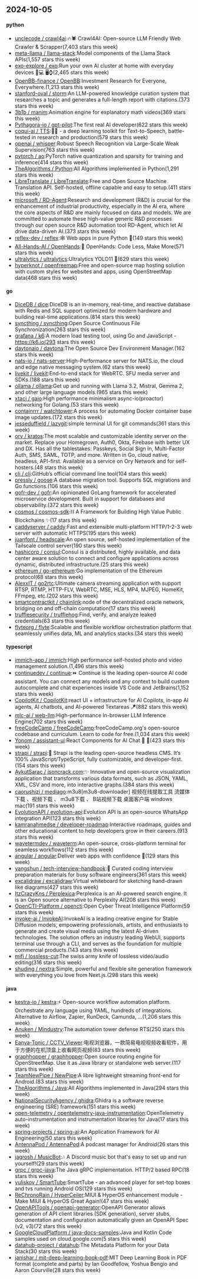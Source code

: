 ## 2024-10-05

#### python
* [unclecode / crawl4ai](https://github.com/unclecode/crawl4ai):🔥🕷️ Crawl4AI: Open-source LLM Friendly Web Crawler & Scrapper(7,403 stars this week)
* [meta-llama / llama-stack](https://github.com/meta-llama/llama-stack):Model components of the Llama Stack APIs(1,557 stars this week)
* [exo-explore / exo](https://github.com/exo-explore/exo):Run your own AI cluster at home with everyday devices 📱💻 🖥️⌚(2,465 stars this week)
* [OpenBB-finance / OpenBB](https://github.com/OpenBB-finance/OpenBB):Investment Research for Everyone, Everywhere.(1,213 stars this week)
* [stanford-oval / storm](https://github.com/stanford-oval/storm):An LLM-powered knowledge curation system that researches a topic and generates a full-length report with citations.(373 stars this week)
* [3b1b / manim](https://github.com/3b1b/manim):Animation engine for explanatory math videos(369 stars this week)
* [Pythagora-io / gpt-pilot](https://github.com/Pythagora-io/gpt-pilot):The first real AI developer(622 stars this week)
* [coqui-ai / TTS](https://github.com/coqui-ai/TTS):🐸💬 - a deep learning toolkit for Text-to-Speech, battle-tested in research and production(579 stars this week)
* [openai / whisper](https://github.com/openai/whisper):Robust Speech Recognition via Large-Scale Weak Supervision(763 stars this week)
* [pytorch / ao](https://github.com/pytorch/ao):PyTorch native quantization and sparsity for training and inference(414 stars this week)
* [TheAlgorithms / Python](https://github.com/TheAlgorithms/Python):All Algorithms implemented in Python(1,291 stars this week)
* [LibreTranslate / LibreTranslate](https://github.com/LibreTranslate/LibreTranslate):Free and Open Source Machine Translation API. Self-hosted, offline capable and easy to setup.(411 stars this week)
* [microsoft / RD-Agent](https://github.com/microsoft/RD-Agent):Research and development (R&D) is crucial for the enhancement of industrial productivity, especially in the AI era, where the core aspects of R&D are mainly focused on data and models. We are committed to automate these high-value generic R&D processes through our open source R&D automation tool RD-Agent, which let AI drive data-driven AI.(373 stars this week)
* [reflex-dev / reflex](https://github.com/reflex-dev/reflex):🕸️ Web apps in pure Python 🐍(149 stars this week)
* [All-Hands-AI / OpenHands](https://github.com/All-Hands-AI/OpenHands):🙌 OpenHands: Code Less, Make More(571 stars this week)
* [ultralytics / ultralytics](https://github.com/ultralytics/ultralytics):Ultralytics YOLO11 🚀(629 stars this week)
* [hyperknot / openfreemap](https://github.com/hyperknot/openfreemap):Free and open-source map hosting solution with custom styles for websites and apps, using OpenStreetMap data(468 stars this week)

#### go
* [DiceDB / dice](https://github.com/DiceDB/dice):DiceDB is an in-memory, real-time, and reactive database with Redis and SQL support optimized for modern hardware and building real-time applications.(814 stars this week)
* [syncthing / syncthing](https://github.com/syncthing/syncthing):Open Source Continuous File Synchronization(263 stars this week)
* [grafana / k6](https://github.com/grafana/k6):A modern load testing tool, using Go and JavaScript - https://k6.io(293 stars this week)
* [daytonaio / daytona](https://github.com/daytonaio/daytona):The Open Source Dev Environment Manager.(162 stars this week)
* [nats-io / nats-server](https://github.com/nats-io/nats-server):High-Performance server for NATS.io, the cloud and edge native messaging system.(62 stars this week)
* [livekit / livekit](https://github.com/livekit/livekit):End-to-end stack for WebRTC. SFU media server and SDKs.(188 stars this week)
* [ollama / ollama](https://github.com/ollama/ollama):Get up and running with Llama 3.2, Mistral, Gemma 2, and other large language models.(965 stars this week)
* [xtaci / gaio](https://github.com/xtaci/gaio):High performance minimalism async-io(proactor) networking for Golang.(53 stars this week)
* [containrrr / watchtower](https://github.com/containrrr/watchtower):A process for automating Docker container base image updates.(172 stars this week)
* [jesseduffield / lazygit](https://github.com/jesseduffield/lazygit):simple terminal UI for git commands(361 stars this week)
* [ory / kratos](https://github.com/ory/kratos):The most scalable and customizable identity server on the market. Replace your Homegrown, Auth0, Okta, Firebase with better UX and DX. Has all the tablestakes: Passkeys, Social Sign In, Multi-Factor Auth, SMS, SAML, TOTP, and more. Written in Go, cloud native, headless, API-first. Available as a service on Ory Network and for self-hosters.(48 stars this week)
* [cli / cli](https://github.com/cli/cli):GitHub’s official command line tool(104 stars this week)
* [pressly / goose](https://github.com/pressly/goose):A database migration tool. Supports SQL migrations and Go functions.(106 stars this week)
* [gofr-dev / gofr](https://github.com/gofr-dev/gofr):An opinionated GoLang framework for accelerated microservice development. Built in support for databases and observability.(372 stars this week)
* [cosmos / cosmos-sdk](https://github.com/cosmos/cosmos-sdk):⛓️ A Framework for Building High Value Public Blockchains ✨(17 stars this week)
* [caddyserver / caddy](https://github.com/caddyserver/caddy):Fast and extensible multi-platform HTTP/1-2-3 web server with automatic HTTPS(195 stars this week)
* [juanfont / headscale](https://github.com/juanfont/headscale):An open source, self-hosted implementation of the Tailscale control server(190 stars this week)
* [hashicorp / consul](https://github.com/hashicorp/consul):Consul is a distributed, highly available, and data center aware solution to connect and configure applications across dynamic, distributed infrastructure.(25 stars this week)
* [ethereum / go-ethereum](https://github.com/ethereum/go-ethereum):Go implementation of the Ethereum protocol(68 stars this week)
* [AlexxIT / go2rtc](https://github.com/AlexxIT/go2rtc):Ultimate camera streaming application with support RTSP, RTMP, HTTP-FLV, WebRTC, MSE, HLS, MP4, MJPEG, HomeKit, FFmpeg, etc.(202 stars this week)
* [smartcontractkit / chainlink](https://github.com/smartcontractkit/chainlink):node of the decentralized oracle network, bridging on and off-chain computation(17 stars this week)
* [trufflesecurity / trufflehog](https://github.com/trufflesecurity/trufflehog):Find, verify, and analyze leaked credentials(63 stars this week)
* [flyteorg / flyte](https://github.com/flyteorg/flyte):Scalable and flexible workflow orchestration platform that seamlessly unifies data, ML and analytics stacks.(34 stars this week)

#### typescript
* [immich-app / immich](https://github.com/immich-app/immich):High performance self-hosted photo and video management solution.(1,496 stars this week)
* [continuedev / continue](https://github.com/continuedev/continue):⏩ Continue is the leading open-source AI code assistant. You can connect any models and any context to build custom autocomplete and chat experiences inside VS Code and JetBrains(1,152 stars this week)
* [CopilotKit / CopilotKit](https://github.com/CopilotKit/CopilotKit):react UI + infrastructure for AI Copilots, in-app AI agents, AI chatbots, and AI-powered Textareas 🪁(882 stars this week)
* [mlc-ai / web-llm](https://github.com/mlc-ai/web-llm):High-performance In-browser LLM Inference Engine(702 stars this week)
* [freeCodeCamp / freeCodeCamp](https://github.com/freeCodeCamp/freeCodeCamp):freeCodeCamp.org's open-source codebase and curriculum. Learn to code for free.(1,034 stars this week)
* [Yonom / assistant-ui](https://github.com/Yonom/assistant-ui):React Components for AI Chat 💬 🚀(423 stars this week)
* [strapi / strapi](https://github.com/strapi/strapi):🚀 Strapi is the leading open-source headless CMS. It’s 100% JavaScript/TypeScript, fully customizable, and developer-first.(154 stars this week)
* [AykutSarac / jsoncrack.com](https://github.com/AykutSarac/jsoncrack.com):✨ Innovative and open-source visualization application that transforms various data formats, such as JSON, YAML, XML, CSV and more, into interactive graphs.(384 stars this week)
* [caorushizi / mediago](https://github.com/caorushizi/mediago):m3u8[m3u8-downloader] 视频在线提取工具 流媒体下载 、视频下载 、 m3u8下载 、 B站视频下载 桌面客户端 windows mac(191 stars this week)
* [EvolutionAPI / evolution-api](https://github.com/EvolutionAPI/evolution-api):Evolution API is an open-source WhatsApp integration API(123 stars this week)
* [kamranahmedse / developer-roadmap](https://github.com/kamranahmedse/developer-roadmap):Interactive roadmaps, guides and other educational content to help developers grow in their careers.(913 stars this week)
* [wavetermdev / waveterm](https://github.com/wavetermdev/waveterm):An open-source, cross-platform terminal for seamless workflows(112 stars this week)
* [angular / angular](https://github.com/angular/angular):Deliver web apps with confidence 🚀(129 stars this week)
* [yangshun / tech-interview-handbook](https://github.com/yangshun/tech-interview-handbook):💯 Curated coding interview preparation materials for busy software engineers(361 stars this week)
* [excalidraw / excalidraw](https://github.com/excalidraw/excalidraw):Virtual whiteboard for sketching hand-drawn like diagrams(427 stars this week)
* [ItzCrazyKns / Perplexica](https://github.com/ItzCrazyKns/Perplexica):Perplexica is an AI-powered search engine. It is an Open source alternative to Perplexity AI(208 stars this week)
* [OpenCTI-Platform / opencti](https://github.com/OpenCTI-Platform/opencti):Open Cyber Threat Intelligence Platform(59 stars this week)
* [invoke-ai / InvokeAI](https://github.com/invoke-ai/InvokeAI):InvokeAI is a leading creative engine for Stable Diffusion models, empowering professionals, artists, and enthusiasts to generate and create visual media using the latest AI-driven technologies. The solution offers an industry leading WebUI, supports terminal use through a CLI, and serves as the foundation for multiple commercial products.(143 stars this week)
* [mifi / lossless-cut](https://github.com/mifi/lossless-cut):The swiss army knife of lossless video/audio editing(316 stars this week)
* [shuding / nextra](https://github.com/shuding/nextra):Simple, powerful and flexible site generation framework with everything you love from Next.js.(298 stars this week)

#### java
* [kestra-io / kestra](https://github.com/kestra-io/kestra):⚡ Open-source workflow automation platform. Orchestrate any language using YAML, hundreds of integrations. Alternative to Airflow, Zapier, RunDeck, Camunda, ...(1,206 stars this week)
* [Anuken / Mindustry](https://github.com/Anuken/Mindustry):The automation tower defense RTS(250 stars this week)
* [Eanya-Tonic / CCTV_Viewer](https://github.com/Eanya-Tonic/CCTV_Viewer):电视浏览器，一款简易电视视频收看软件，用于方便的在机顶盒上收看网页视频(83 stars this week)
* [graphhopper / graphhopper](https://github.com/graphhopper/graphhopper):Open source routing engine for OpenStreetMap. Use it as Java library or standalone web server.(117 stars this week)
* [TeamNewPipe / NewPipe](https://github.com/TeamNewPipe/NewPipe):A libre lightweight streaming front-end for Android.(83 stars this week)
* [TheAlgorithms / Java](https://github.com/TheAlgorithms/Java):All Algorithms implemented in Java(294 stars this week)
* [NationalSecurityAgency / ghidra](https://github.com/NationalSecurityAgency/ghidra):Ghidra is a software reverse engineering (SRE) framework(151 stars this week)
* [open-telemetry / opentelemetry-java-instrumentation](https://github.com/open-telemetry/opentelemetry-java-instrumentation):OpenTelemetry auto-instrumentation and instrumentation libraries for Java(17 stars this week)
* [spring-projects / spring-ai](https://github.com/spring-projects/spring-ai):An Application Framework for AI Engineering(50 stars this week)
* [AntennaPod / AntennaPod](https://github.com/AntennaPod/AntennaPod):A podcast manager for Android(26 stars this week)
* [jagrosh / MusicBot](https://github.com/jagrosh/MusicBot):🎶 A Discord music bot that's easy to set up and run yourself!(29 stars this week)
* [grpc / grpc-java](https://github.com/grpc/grpc-java):The Java gRPC implementation. HTTP/2 based RPC(18 stars this week)
* [yuliskov / SmartTube](https://github.com/yuliskov/SmartTube):SmartTube - an advanced player for set-top boxes and tvs running Android OS(129 stars this week)
* [ReChronoRain / HyperCeiler](https://github.com/ReChronoRain/HyperCeiler):MIUI & HyperOS enhancement module - Make MIUI & HyperOS Great Again!(47 stars this week)
* [OpenAPITools / openapi-generator](https://github.com/OpenAPITools/openapi-generator):OpenAPI Generator allows generation of API client libraries (SDK generation), server stubs, documentation and configuration automatically given an OpenAPI Spec (v2, v3)(72 stars this week)
* [GoogleCloudPlatform / java-docs-samples](https://github.com/GoogleCloudPlatform/java-docs-samples):Java and Kotlin Code samples used on cloud.google.com(5 stars this week)
* [datahub-project / datahub](https://github.com/datahub-project/datahub):The Metadata Platform for your Data Stack(30 stars this week)
* [janishar / mit-deep-learning-book-pdf](https://github.com/janishar/mit-deep-learning-book-pdf):MIT Deep Learning Book in PDF format (complete and parts) by Ian Goodfellow, Yoshua Bengio and Aaron Courville(28 stars this week)
